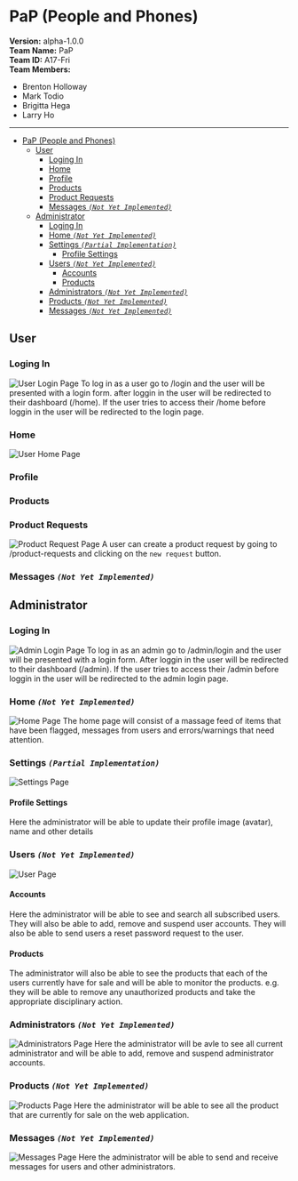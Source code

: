 # PaP (People and Phones)
**Version:** alpha-1.0.0<br/>
**Team Name:** PaP<br/>
**Team ID:** A17-Fri<br/>
**Team Members:**
- Brenton Holloway
- Mark Todio
- Brigitta Hega
- Larry Ho
**********
- [PaP (People and Phones)](#pap-people-and-phones)
  - [User](#user)
    - [Loging In](#loging-in)
    - [Home](#home)
    - [Profile](#profile)
    - [Products](#products)
    - [Product Requests](#product-requests)
    - [Messages *`(Not Yet Implemented)`*](#messages-not-yet-implemented)
  - [Administrator](#administrator)
    - [Loging In](#loging-in-1)
    - [Home *`(Not Yet Implemented)`*](#home-not-yet-implemented)
    - [Settings *`(Partial Implementation)`*](#settings-partial-implementation)
      - [Profile Settings](#profile-settings)
    - [Users *`(Not Yet Implemented)`*](#users-not-yet-implemented)
      - [Accounts](#accounts)
      - [Products](#products-1)
    - [Administrators *`(Not Yet Implemented)`*](#administrators-not-yet-implemented)
    - [Products *`(Not Yet Implemented)`*](#products-not-yet-implemented)
    - [Messages *`(Not Yet Implemented)`*](#messages-not-yet-implemented-1)

## User
### Loging In
![User Login Page](\documentation/users/login.png)
To log in as a user go to /login and the user will be presented with a login form. after loggin in the user will be redirected to their dashboard (/home). If the user tries to access their /home before loggin in the user will be redirected to the login page.

### Home
![User Home Page](\documentation/users/home.png)

### Profile

### Products

### Product Requests
![Product Request Page](\documentation/users/product_requests.png)
A user can create a product request by going to /product-requests and clicking on the `new request` button.

### Messages *`(Not Yet Implemented)`*

## Administrator
### Loging In
![Admin Login Page](\documentation/admin/login.png)
To log in as an admin go to /admin/login and the user will be presented with a login form. After loggin in the user will be redirected to their dashboard (/admin). If the user tries to access their /admin before loggin in the user will be redirected to the admin login page.

### Home *`(Not Yet Implemented)`*
![Home Page](\documentation/admin/home.png)
The home page will consist of a massage feed of items that have been flagged, messages from users and errors/warnings that need attention.

### Settings *`(Partial Implementation)`*
![Settings Page](\documentation/admin/settings.png)
#### Profile Settings
Here the administrator will be able to update their profile image (avatar), name and other details

### Users *`(Not Yet Implemented)`*
![User Page](\documentation\admin\users.png)
#### Accounts
Here the administrator will be able to see and search all subscribed users. They will also be able to add, remove and suspend user accounts. They will also be able to send users a reset password request to the user.

#### Products
The administrator will also be able to see the products that each of the users currently have for sale and will be able to monitor the products. e.g. they will be able to remove any unauthorized products and take the appropriate disciplinary action.

### Administrators *`(Not Yet Implemented)`*
![Administrators Page](\documentation/admin/administrators.png)
Here the administrator will be avle to see all current administrator and will be able to add, remove and suspend administrator accounts.


### Products *`(Not Yet Implemented)`*
![Products Page](\documentation/admin/products.png)
Here the administrator will be able to see all the product that are currently for sale on the web application.


### Messages *`(Not Yet Implemented)`*
![Messages Page](\documentation/admin/messages.png)
Here the administrator will be able to send and receive messages for users and other administrators.





